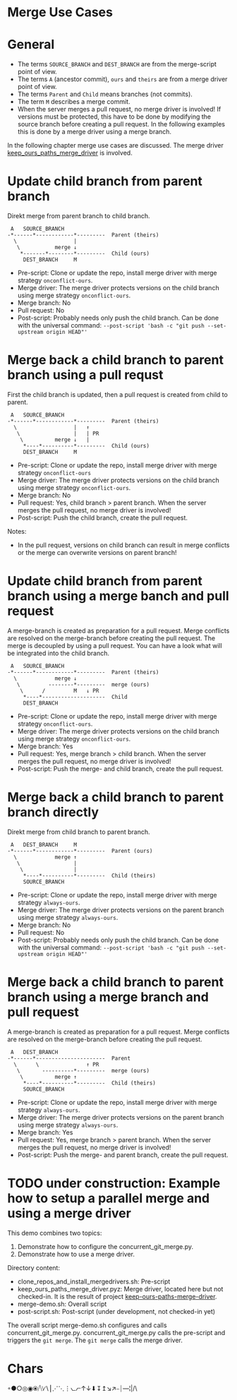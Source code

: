 Merge Use Cases
=

# General

* The terms `SOURCE_BRANCH` and `DEST_BRANCH` are from the merge-script point of view.
* The terms `A` (ancestor commit), `ours` and `theirs` are from a merge driver point of view.
* The terms `Parent` and `Child` means branches (not commits).
* The term `M` describes a merge commit.
* When the server merges a pull request, no merge driver is involved!
  If versions must be protected, this have to be done by modifying the source branch before creating a pull request.
  In the following examples this is done by a merge driver using a merge branch.

In the following chapter merge use cases are discussed.
The merge driver [keep_ours_paths_merge_driver](https://github.com/gldog/keep_ours_paths_merge_driver) is involved.

# Update child branch from parent branch

Direkt merge from parent branch to child branch.

     A   SOURCE_BRANCH
    -*------*------------*---------  Parent (theirs)
      \                  |
       \           merge ↓
        *-------*--------*---------  Child (ours)
         DEST_BRANCH     M

* Pre-script: Clone or update the repo, install merge driver with merge strategy `onconflict-ours`.
* Merge driver: The merge driver protects versions on the child branch using merge strategy `onconflict-ours`.
* Merge branch: No
* Pull request: No
* Post-script: Probably needs only push the child branch.
  Can be done with the universal command:
  `--post-script 'bash -c "git push --set-upstream origin HEAD"'`

# Merge back a child branch to parent branch using a pull requst

First the child branch is updated, then a pull request is created from child to parent.

     A   SOURCE_BRANCH
    -*------*------------*---------  Parent (theirs)
      \                  |   ↑
       \                 |   | PR
        \          merge ↓   |
         *----*----------*---------  Child (ours)
         DEST_BRANCH     M

* Pre-script: Clone or update the repo, install merge driver with merge strategy `onconflict-ours`
* Merge driver: The merge driver protects versions on the child branch using merge strategy `onconflict-ours`.
* Merge branch: No
* Pull request: Yes, child branch > parent branch.
  When the server merges the pull request, no merge driver is involved!
* Post-script: Push the child branch, create the pull request.

Notes:

* In the pull request, versions on child branch can result in merge conflicts or the merge can overwrite versions on
  parent branch!

# Update child branch from parent branch using a merge banch and pull request

A merge-branch is created as preparation for a pull request.
Merge conflicts are resolved on the merge-branch before creating the pull request.
The merge is decoupled by using a pull request.
You can have a look what will be integrated into the child branch.

     A   SOURCE_BRANCH
    -*------*------------*---------  Parent (theirs)
      \            merge ↓
       \         --------*---------  merge (ours)
        \      /         M   ↓ PR
         *----*--------------------  Child
         DEST_BRANCH

* Pre-script: Clone or update the repo, install merge driver with merge strategy `onconflict-ours`.
* Merge driver: The merge driver protects versions on the child branch using merge strategy `onconflict-ours`.
* Merge branch: Yes
* Pull request: Yes, merge branch > child branch.
  When the server merges the pull request, no merge driver is involved!
* Post-script: Push the merge- and child branch, create the pull request.

# Merge back a child branch to parent branch directly

Direkt merge from child branch to parent branch.

     A   DEST_BRANCH     M
    -*------*------------*---------  Parent (ours)
      \            merge ↑
       \                 |
        \                |
         *----*----------*---------  Child (theirs)
         SOURCE_BRANCH 

* Pre-script: Clone or update the repo, install merge driver with merge strategy `always-ours`.
* Merge driver: The merge driver protects versions on the parent branch using merge strategy `always-ours`.
* Merge branch: No
* Pull request: No
* Post-script: Probably needs only push the child branch.
  Can be done with the universal command:
  `--post-script 'bash -c "git push --set-upstream origin HEAD"'`

# Merge back a child branch to parent branch using a merge branch and pull request

A merge-branch is created as preparation for a pull request.
Merge conflicts are resolved on the merge-branch before creating the pull request.

     A   DEST_BRANCH   
    -*------*----------------------  Parent
      \      \               ↑ PR
       \       ----------*---------  merge (ours)
        \          merge ↑
         *----*----------*---------  Child (theirs)
         SOURCE_BRANCH

* Pre-script: Clone or update the repo, install merge driver with merge strategy `always-ours`.
* Merge driver: The merge driver protects versions on the parent branch using merge strategy `always-ours`.
* Merge branch: Yes
* Pull request: Yes, merge branch > parent branch.
  When the server merges the pull request, no merge driver is involved!
* Post-script: Push the merge- and parent branch, create the pull request.

# TODO under construction: Example how to setup a parallel merge and using a merge driver

This demo combines two topics:

1. Demonstrate how to configure the concurrent_git_merge.py.
2. Demonstrate how to use a merge driver.

Directory content:

* clone_repos_and_install_mergedrivers.sh: Pre-script
* keep_ours_paths_merge_driver.pyz: Merge driver, located here but not checked-in.
  It is the result of project [keep-ours-paths-merge-driver](https://github.com/gldog/keep-ours-paths-merge-driver).
* merge-demo.sh: Overall script
* post-script.sh: Post-script (under development, not checked-in yet)

The overall script merge-demo.sh configures and calls concurrent_git_merge.py.
concurrent_git_merge.py calls the pre-script and triggers the `git merge`.
The `git merge` calls the merge driver.

# Chars

◦●○◎◉⦿⧸⧹⧵∕∖⎮⋰⋱⋮⦦⦧↑↓⬇︎↧↥↘︎↗︎⎯⏐—¦|/\
